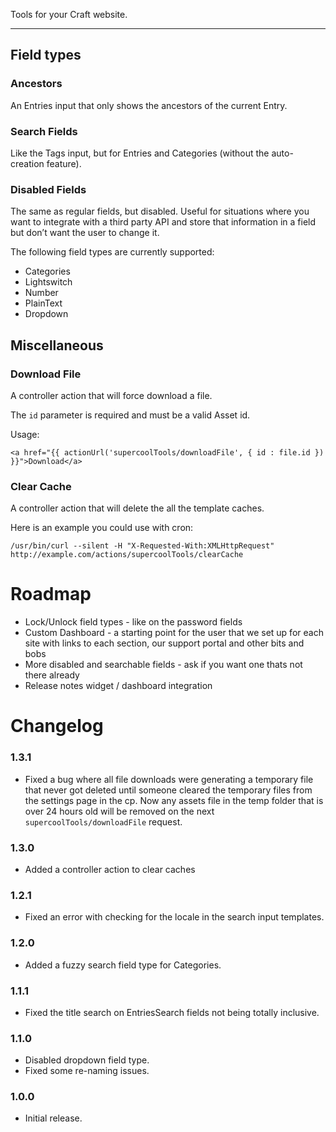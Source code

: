 Tools for your Craft website.

---

## Field types

### Ancestors
An Entries input that only shows the ancestors of the current Entry.

### Search Fields
Like the Tags input, but for Entries and Categories (without the auto-creation feature).

### Disabled Fields
The same as regular fields, but disabled. Useful for situations where you want to integrate with a third party API and store that information in a field but don’t want the user to change it.

The following field types are currently supported:

- Categories
- Lightswitch
- Number
- PlainText
- Dropdown


## Miscellaneous

### Download File
A controller action that will force download a file.

The `id` parameter is required and must be a valid Asset id.

Usage:
```
<a href="{{ actionUrl('supercoolTools/downloadFile', { id : file.id }) }}">Download</a>
```

### Clear Cache
A controller action that will delete the all the template caches.

Here is an example you could use with cron:
```
/usr/bin/curl --silent -H "X-Requested-With:XMLHttpRequest" http://example.com/actions/supercoolTools/clearCache
```

# Roadmap

- Lock/Unlock field types - like on the password fields
- Custom Dashboard - a starting point for the user that we set up for each site with links to each section, our support portal and other bits and bobs
- More disabled and searchable fields - ask if you want one thats not there already
- Release notes widget / dashboard integration


# Changelog

### 1.3.1
- Fixed a bug where all file downloads were generating a temporary file that never got deleted until someone cleared the temporary files from the settings page in the cp. Now any assets file in the temp folder that is over 24 hours old will be removed on the next `supercoolTools/downloadFile` request.

### 1.3.0
- Added a controller action to clear caches

### 1.2.1
- Fixed an error with checking for the locale in the search input templates.

### 1.2.0
- Added a fuzzy search field type for Categories.

### 1.1.1
- Fixed the title search on EntriesSearch fields not being totally inclusive.

### 1.1.0
- Disabled dropdown field type.
- Fixed some re-naming issues.

### 1.0.0
- Initial release.
